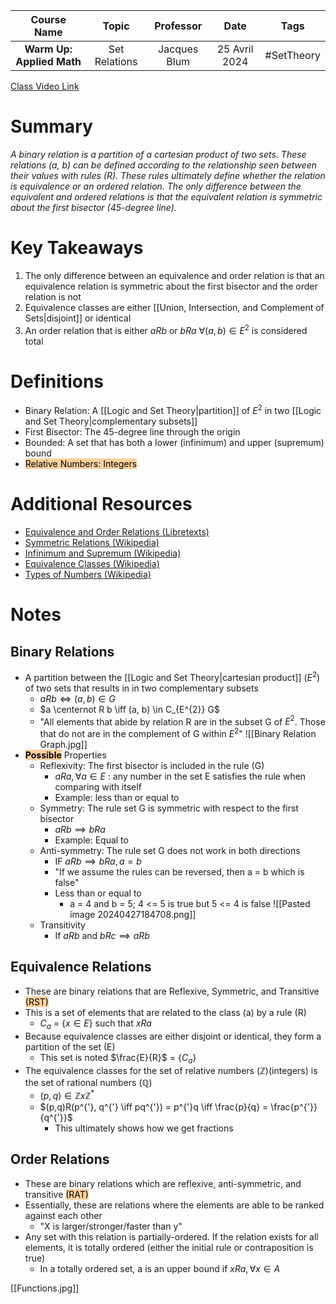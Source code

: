 |        Course Name        |     Topic     |  Professor   |     Date      |    Tags    |
| :-----------------------: | :-----------: | :----------: | :-----------: | :--------: |
| **Warm Up: Applied Math** | Set Relations | Jacques Blum | 25 Avril 2024 | #SetTheory |

[Class Video Link](https://dstisas-my.sharepoint.com/personal/ted_codd_nuc_dsti_institute/_layouts/15/stream.aspx?id=%2Fpersonal%2Fted%5Fcodd%5Fnuc%5Fdsti%5Finstitute%2FDocuments%2FRecordings%2FS24%2DWarmUp%20%2D%20One%2DTime%2DLink%2D20240425%5F094757%2DMeeting%20Recording%201%2Emp4&nav=eyJyZWZlcnJhbEluZm8iOnsicmVmZXJyYWxBcHAiOiJTdHJlYW1XZWJBcHAiLCJyZWZlcnJhbFZpZXciOiJTaGFyZURpYWxvZy1MaW5rIiwicmVmZXJyYWxBcHBQbGF0Zm9ybSI6IldlYiIsInJlZmVycmFsTW9kZSI6InZpZXcifX0&ga=1&referrer=StreamWebApp%2EWeb&referrerScenario=AddressBarCopied%2Eview)

# Summary
*A binary relation is a partition of a cartesian product of two sets. These relations (a, b) can be defined according to the relationship seen between their values with rules (R). These rules ultimately define whether the relation is equivalence or an ordered relation. The only difference between the equivalent and ordered relations is that the equivalent relation is symmetric about the first bisector (45-degree line).*

# Key Takeaways
1. The only difference between an equivalence and order relation is that an equivalence relation is symmetric about the first bisector and the order relation is not
2. Equivalence classes are either [[Union, Intersection, and Complement of Sets|disjoint]] or identical
3. An order relation that is either $aRb$ or $bRa$ $\forall (a,b) \in E^{2}$ is considered total

# Definitions
- Binary Relation: A [[Logic and Set Theory|partition]] of $E^{2}$ in two [[Logic and Set Theory|complementary subsets]]
- First Bisector: The 45-degree line through the origin
- Bounded: A set that has both a lower (infinimum) and upper (supremum) bound
- <mark style="background: #FFB86CA6;">Relative Numbers: Integers</mark>

# Additional Resources
- [Equivalence and Order Relations (Libretexts)](https://math.libretexts.org/Courses/Mount_Royal_University/MATH_2150%3A_Higher_Arithmetic/2%3A_Binary_relations/2.2%3A_Equivalence_Relations%2C_and_Partial_order)
- [Symmetric Relations (Wikipedia)](https://math.libretexts.org/Courses/Mount_Royal_University/MATH_2150%3A_Higher_Arithmetic/2%3A_Binary_relations/2.2%3A_Equivalence_Relations%2C_and_Partial_order)
- [Infinimum and Supremum (Wikipedia)](https://en.wikipedia.org/wiki/Infimum_and_supremum)
- [Equivalence Classes (Wikipedia)](https://en.wikipedia.org/wiki/Equivalence_class)
- [Types of Numbers (Wikipedia)](https://en.wikipedia.org/wiki/List_of_types_of_numbers)

# Notes
## Binary Relations
- A partition between the [[Logic and Set Theory|cartesian product]] ($E^{2}$) of two sets that results in in two complementary subsets
	- $aRb \iff (a, b) \in G$
	- $a \centernot R b \iff (a, b) \in C_{E^{2}} G$
	- "All elements that abide by relation R are in the subset G of $E^{2}$. Those that do not are in the complement of G within $E^{2}$"
	![[Binary Relation Graph.jpg]]
- <mark style="background: #FFB86CA6;"><b>Possible</b></mark> Properties
	- Reflexivity: The first bisector is included in the rule (G)
		- $aRa, \forall a \in E$ : any number in the set E satisfies the rule when comparing with itself
		- Example: less than or equal to
	- Symmetry: The rule set G is symmetric with respect to the first bisector
		- $aRb \implies bRa$
		- Example: Equal to
	- Anti-symmetry: The rule set G does not work in both directions
		- IF $aRb \implies bRa, a=b$ 
		- "If we assume the rules can be reversed, then a = b which is false"
		- Less than or equal to
			- a = 4 and b = 5; 4 <= 5 is true but 5 <= 4 is false
		 ![[Pasted image 20240427184708.png]]
	- Transitivity
		- If $aRb$ and $bRc \implies aRb$

## Equivalence Relations
- These are binary relations that are Reflexive, Symmetric, and Transitive <mark style="background: #FFB86CA6;">(RST)</mark>
- This is a set of elements that are related to the class (a) by a rule (R)
	- $C_a$ = {$x \in E$} such that $xRa$
- Because equivalence classes are either disjoint or identical, they form a partition of the set (E)
	- This set is noted $\frac{E}{R}$ = {$C_a$}
- The equivalence classes for the set of relative numbers ($\mathbb{Z}$)(integers) is the set of rational numbers ($\mathbb{Q}$)
	- $(p,q) \in \mathbb{Z} x \mathbb{Z}^{*}$
	- $(p,q)R(p^{'}, q^{'} \iff pq^{'}) = p^{'}q \iff \frac{p}{q} = \frac{p^{'}}{q^{'}}$
		- This ultimately shows how we get fractions

## Order Relations
- These are binary relations which are reflexive, anti-symmetric, and transitive <mark style="background: #FFB86CA6;">(RAT)</mark>
- Essentially, these are relations where the elements are able to be ranked against each other
	- "X is larger/stronger/faster than y"
- Any set with this relation is partially-ordered. If the relation exists for all elements, it is totally ordered (either the initial rule or contraposition is true)
	- In a totally ordered set, a is an upper bound if $xRa, \forall x \in A$

[[Functions.jpg]]

